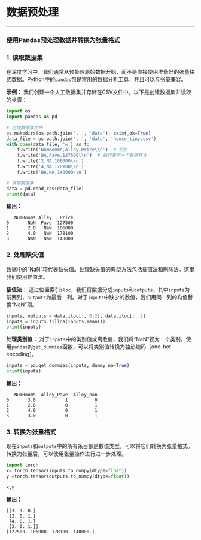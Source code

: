 # 数据预处理

---

### 使用Pandas预处理数据并转换为张量格式

### 1. 读取数据集

在深度学习中，我们通常从预处理原始数据开始，而不是直接使用准备好的张量格式数据。Python中的`pandas`包是常用的数据分析工具，并且可以与张量兼容。

**示例：**
我们创建一个人工数据集并存储在CSV文件中。以下是创建数据集并读取的步骤：

```python
import os
import pandas as pd

# 创建数据集文件
os.makedirs(os.path.join('..', 'data'), exist_ok=True)
data_file = os.path.join('..', 'data', 'house_tiny.csv')
with open(data_file, 'w') as f:
    f.write('NumRooms,Alley,Price\\n')  # 列名
    f.write('NA,Pave,127500\\n')  # 每行表示一个数据样本
    f.write('2,NA,106000\\n')
    f.write('4,NA,178100\\n')
    f.write('NA,NA,140000\\n')

# 读取数据集
data = pd.read_csv(data_file)
print(data)

```

**输出：**

```
   NumRooms Alley   Price
0       NaN  Pave  127500
1       2.0   NaN  106000
2       4.0   NaN  178100
3       NaN   NaN  140000

```

### 2. 处理缺失值

数据中的“NaN”项代表缺失值。处理缺失值的典型方法包括插值法和删除法。这里我们使用插值法。

**插值法：**
通过位置索引`iloc`，我们将数据分成`inputs`和`outputs`，其中`inputs`为前两列，`outputs`为最后一列。对于`inputs`中缺少的数值，我们用同一列的均值替换“NaN”项。

```python
inputs, outputs = data.iloc[:, 0:2], data.iloc[:, 2]
inputs = inputs.fillna(inputs.mean())
print(inputs)

```

**处理类别值：**
对于`inputs`中的类别值或离散值，我们将“NaN”视为一个类别。使用`pandas`的`get_dummies`函数，可以将类别值转换为独热编码（one-hot encoding）。

```python
inputs = pd.get_dummies(inputs, dummy_na=True)
print(inputs)

```

**输出：**

```
   NumRooms  Alley_Pave  Alley_nan
0       3.0           1          0
1       2.0           0          1
2       4.0           0          1
3       3.0           0          1

```

### 3. 转换为张量格式

现在`inputs`和`outputs`中的所有条目都是数值类型，可以将它们转换为张量格式。转换为张量后，可以使用张量操作进行进一步处理。

```python
import torch
x= torch.tensor(inputs.to_numpy(dtype=float))
y =torch.tensor(outputs.to_numpy(dtype=float))

x,y
```

**输出：**

```
[[3. 1. 0.]
 [2. 0. 1.]
 [4. 0. 1.]
 [3. 0. 1.]]
[127500. 106000. 178100. 140000.]

```